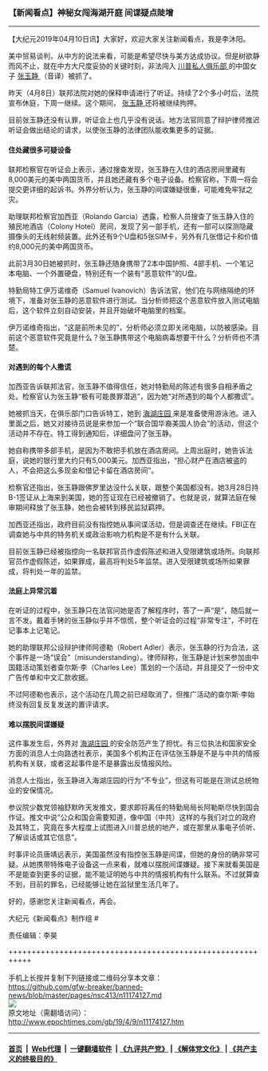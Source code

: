 ### 【新闻看点】神秘女闯海湖开庭 间谍疑点陡增
------------------------

<p>
 【大纪元2019年04月10日讯】大家好，欢迎大家关注新闻看点，我是李沐阳。
</p>
<p>
 美中贸易谈判，从中方的说法来看，可能是希望尽快与美方达成协议。但是树欲静而风不止，就在中方大尺度妥协的关键时刻，非法闯入
 <a href="http://www.epochtimes.com/gb/tag/%E5%B7%9D%E6%99%AE%E7%A7%81%E4%BA%BA%E4%BF%B1%E4%B9%90%E9%83%A8.html">
  川普私人俱乐部
 </a>
 的中国女子
 <a href="http://www.epochtimes.com/gb/tag/%E5%BC%A0%E7%8E%89%E9%9D%99.html">
  张玉静
 </a>
 （音译）被抓了。
</p>
<p>
 昨天（4月8日）联邦法院对她的保释申请进行了听证。持续了2个多小时后，法院宣布休庭，下周一继续。这个期间，
 <a href="http://www.epochtimes.com/gb/tag/%E5%BC%A0%E7%8E%89%E9%9D%99.html">
  张玉静
 </a>
 还将被继续拘押。
</p>
<p>
 目前张玉静还没有认罪，听证会上也几乎没有说话。地方法官同意了辩护律师推迟听证会做出结论的请求，以使张玉静的法律团队能收集更多的证据。
</p>
<p>
 <center>
 </center>
</p>
<h4>
 住处藏很多可疑设备
</h4>
<p>
 联邦检察官在听证会上表示，通过搜查发现，张玉静在入住的酒店房间里藏有8,000美元的美中两国货币，并且她还藏有多个电子设备。检察官称，下周一将会提交更详细的起诉书。外界分析认为，张玉静的间谍嫌疑很重，可能难免牢狱之灾。
</p>
<p>
 助理联邦检察官加西亚（Rolando Garcia）透露，检察人员搜查了张玉静入住的殖民地酒店（Colony Hotel）房间，发现了另一部手机，还有一部可以探测隐藏摄像头的无线射频装置。此外还有9个U盘和5张SIM卡，另外有几张借记卡和价值约8,000元的美中两国货币。
</p>
<p>
 此前3月30日她被抓时，张玉静还随身携带了2本中国护照、4部手机、一个笔记本电脑、一个外置硬盘，特别还有一个装有“恶意软件”的U盘。
</p>
<p>
 特勤局特工伊万诺维奇（Samuel Ivanovich）告诉法官，他们在与网络隔绝的环境下，准备对张玉静的恶意软件进行测试。当分析师把这个恶意软件放入测试电脑后，这个软件立刻自动安装，并且开始破坏电脑里的档案。
</p>
<p>
 伊万诺维奇指出，“这是前所未见的”，分析师必须立即关闭电脑，以防被感染。目前这个恶意软件究竟是什么？张玉静携带这个电脑病毒想要干什么？分析师也不清楚。
</p>
<h4>
 对遇到的每个人撒谎
</h4>
<p>
 加西亚告诉联邦法官，张玉静不值得信任，她对特勤局的陈述有很多自相矛盾之处。检察官认为张玉静“极有可能畏罪潜逃”，因为她“对所遇到的每个人都撒谎”。
</p>
<p>
 她被抓当天，在俱乐部门口告诉特工，她到
 <a href="http://www.epochtimes.com/gb/tag/%E6%B5%B7%E6%B9%96%E5%BA%84%E5%9B%AD.html">
  海湖庄园
 </a>
 来是准备使用游泳池。进入里面之后，她又对接待员说是来参加一个“联合国华裔美国人协会”的活动，但这个活动并不存在。特工得到通知后，详细盘问了张玉静。
</p>
<p>
 她自称携带多部手机，是因为不敢把手机放在酒店房间。上周出庭时，她告诉法庭，说她的银行里大约只有5,000美元。加西亚指出，“担心财产在酒店被盗的人，不会把这么多现金和借记卡留在酒店房间”。
</p>
<p>
 检察官还指出，张玉静跟佛罗里达没什么关联，跟整个美国都没有。她3月28日持B-1签证从上海来到美国，她的签证现在已经被撤销了。也就是说，就算法庭在候审期间释放了张玉静，她也会被转到移民监狱羁押。
</p>
<p>
 加西亚还指出，政府目前没有指控她从事间谍活动，但是调查还在继续。FBI正在调查她与中共的特务机关或政治影响力机构是不是有什么关联。
</p>
<p>
 目前张玉静已经被指控向一名联邦官员作虚假陈述和进入受限建筑或场所。向联邦官员作虚假陈述，如果罪成，最高将判处5年监禁。进入受限建筑或场所如果罪成，将判处一年的监禁。
</p>
<h4>
 法庭上异常沉着
</h4>
<p>
 在听证的过程中，张玉静只在法官问她是否了解程序时，答了一声“是”，随后就一言不发。戴着手铐的张玉静似乎并不惊慌，整个听证会的过程“非常专注”，不时在记事本上记笔记。
</p>
<p>
 她的助理联邦公设辩护律师阿德勒（Robert Adler）表示，张玉静的行为合法，这个事件是一场“误会”（misunderstanding）。律师辩称，张玉静是计划来参加由中国籍活动策划者查尔斯·李（Charles Lee）策划的一个活动，并且提交了一份中文广告传单和中文汇款收据。
</p>
<p>
 不过阿德勒也表示，这个活动在几周之前已经取消了，但推广活动的查尔斯·李始终没有回复反复发送的置评请求。
</p>
<h4>
 难以摆脱间谍嫌疑
</h4>
<p>
 这件事发生后，外界对
 <a href="http://www.epochtimes.com/gb/tag/%E6%B5%B7%E6%B9%96%E5%BA%84%E5%9B%AD.html">
  海湖庄园
 </a>
 的安全防范产生了担忧。有三位执法和国家安全方面的消息人士向路透社表示，美国多个机构正在评估张玉静是不是与中共的情报机构有关联，或者这起事件是不是暴露出反情报风险。
</p>
<p>
 消息人士指出，张玉静进入海湖庄园的行为“不专业”，但这有可能是在测试总统物业的安保情况。
</p>
<p>
 参议院少数党领袖舒默昨天发推文，要求即将离任的特勤局局长阿勒斯尽快到国会作证。推文中说“公众和国会需要知道，像中国（中共）这样的与我们对立的政府及其特工，究竟在多大程度上试图进入川普总统的地产，或在那里从事电子侦听、了解谈话或其它信息”。
</p>
<p>
 时事评论员唐靖远表示，美国虽然没有指控张玉静是间谍，但她的身份的确非常可疑。从她携带特殊电子设备这一点来看，就难以摆脱间谍嫌疑。接下来就看美国是不是能查到更多的证据，能不能证明她与中共的情报机构有什么联系。不过就算查不到，目前的罪名，已经能够让她在监狱里生活几年了。
</p>
<p>
 好的，感谢您关注新闻看点，再会。
</p>
<p>
 大纪元《新闻看点》制作组 #
</p>
<p>
 责任编辑：李昊
</p>

+++++++++++++++++++++++++++++++++++++++++++++++++++++++++++<br/><br/>
手机上长按并复制下列链接或二维码分享本文章：<br/>
https://github.com/gfw-breaker/banned-news/blob/master/pages/nsc413/n11174127.md <br/>
<a href='https://github.com/gfw-breaker/banned-news/blob/master/pages/nsc413/n11174127.md'><img src='https://github.com/gfw-breaker/banned-news/blob/master/pages/nsc413/n11174127.md.png'/></a> <br/>
原文地址（需翻墙访问）：http://www.epochtimes.com/gb/19/4/9/n11174127.htm


------------------------
#### [首页](https://github.com/gfw-breaker/banned-news/blob/master/README.md) &nbsp;|&nbsp; [Web代理](https://github.com/labour-camp/helloworld) &nbsp;|&nbsp; [一键翻墙软件](https://github.com/gfw-breaker/nogfw/blob/master/README.md) &nbsp;| [《九评共产党》](https://github.com/gfw-breaker/9ping.md/blob/master/README.md#九评之一评共产党是什么) | [《解体党文化》](https://github.com/gfw-breaker/jtdwh.md/blob/master/README.md) | [《共产主义的终极目的》](https://github.com/gfw-breaker/gczydzjmd.md/blob/master/README.md)

